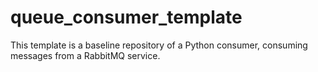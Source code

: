 # queue_consumer_template
This template is a baseline repository of a Python consumer, consuming messages from a RabbitMQ service.
